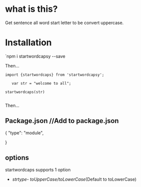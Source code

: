 # what is this?

Get sentence all word start letter to be convert uppercase.

# Installation

`npm i startwordcapsy --save


Then...
```
import {startwordcaps} from 'startwordcapsy';

   var str = "welcome to all";

startwordcaps(str)


```
Then...

## Package.json //Add to package.json
{
      "type": "module",

}


## options
startwordcaps supports 1 option
* *strtype*- _toUpperCase/toLowerCase_(Default to toLowerCase)
